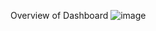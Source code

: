 Overview of Dashboard
![image](https://github.com/user-attachments/assets/955eeb99-7dae-4e9f-8fb2-68d501e057e1)
